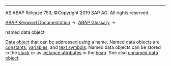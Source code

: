   

* * *

AS ABAP Release 753, ©Copyright 2019 SAP AG. All rights reserved.

[ABAP Keyword Documentation](javascript:call_link\('abenabap.htm'\)) →  [ABAP Glossary](javascript:call_link\('abenabap_glossary.htm'\)) → 

named data object

[Data object](javascript:call_link\('abendata_object_glosry.htm'\) "Glossary Entry") that can be addressed using a name. Named data objects are [constants](javascript:call_link\('abenconstant_glosry.htm'\) "Glossary Entry"), [variables](javascript:call_link\('abenvariable_glosry.htm'\) "Glossary Entry"), and [text symbols](javascript:call_link\('abentext_symbol_glosry.htm'\) "Glossary Entry"). Named data objects can be stored in the [stack](javascript:call_link\('abenstack_glosry.htm'\) "Glossary Entry") or as [instance attributes](javascript:call_link\('abeninstance_attribute_glosry.htm'\) "Glossary Entry") in the [heap](javascript:call_link\('abenheap_glosry.htm'\) "Glossary Entry"). See also [unnamed data object](javascript:call_link\('abenunnamed_data_object_glosry.htm'\) "Glossary Entry").